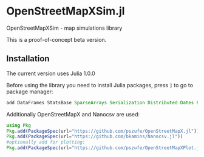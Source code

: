 # OpenStreetMapXSim.jl

OpenStreetMapXSim - map simulations library

This is a proof-of-concept beta version.

## Installation

The current version uses Julia 1.0.0

Before using the library you need to install Julia packages, press `]` to go to package manager:

```julia
add DataFrames StatsBase SparseArrays Serialization Distributed Dates Random Printf
```

Additionally OpenStreetMapX and Nanocsv are used:

```julia
using Pkg
Pkg.add(PackageSpec(url="https://github.com/pszufe/OpenStreetMapX.jl"))
Pkg.add(PackageSpec(url="https://github.com/bkamins/Nanocsv.jl"))
#optionally add for plotting:
Pkg.add(PackageSpec(url="https://github.com/pszufe/OpenStreetMapXPlot.jl"))
```

